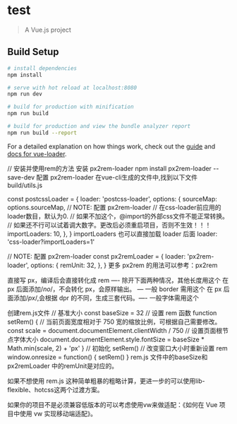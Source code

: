 # test

> A Vue.js project

## Build Setup

``` bash
# install dependencies
npm install

# serve with hot reload at localhost:8080
npm run dev

# build for production with minification
npm run build

# build for production and view the bundle analyzer report
npm run build --report
```

For a detailed explanation on how things work, check out the [guide](http://vuejs-templates.github.io/webpack/) and [docs for vue-loader](http://vuejs.github.io/vue-loader).

// 安装并使用rem的方法
安装 px2rem-loader
npm install px2rem-loader --save-dev
配置 px2rem-loader
在vue-cli生成的文件中,找到以下文件 build/utils.js

const postcssLoader = {
  loader: 'postcss-loader',
  options: {
    sourceMap: options.sourceMap,
    // NOTE: 配置 px2rem-loader
    // 在css-loader前应用的loader数目，默认为0.
    // 如果不加这个，@import的外部css文件不能正常转换。
    // 如果还不行可以试着调大数字。更改后必须重启项目，否则不生效！！！
    importLoaders: 10,
  },
}
importLoaders 也可以直接加载 loader 后面 loader: 'css-loader?importLoaders=1'

// NOTE: 配置 px2rem-loader
const px2remLoader = {
  loader: 'px2rem-loader',
  options: {
    remUnit: 32,
  },
}
更多 px2rem 的用法可以参考：px2rem

直接写 px，编译后会直接转化成 rem —- 除开下面两种情况，其他长度用这个
在 px 后面添加/*no*/，不会转化 px，会原样输出。 — 一般 border 需用这个
在 px 后面添加/*px*/,会根据 dpr 的不同，生成三套代码。—- 一般字体需用这个

创建rem.js文件
// 基准大小
const baseSize = 32
// 设置 rem 函数
function setRem() {
  // 当前页面宽度相对于 750 宽的缩放比例，可根据自己需要修改。
  const scale = document.documentElement.clientWidth / 750
  // 设置页面根节点字体大小
  document.documentElement.style.fontSize = baseSize * Math.min(scale, 2) + 'px'
}
// 初始化
setRem()
// 改变窗口大小时重新设置 rem
window.onresize = function() {
  setRem()
}
rem.js 文件中的baseSize和 px2remLoader 中的remUnit是对应的。

如果不想使用 rem.js 这种简单粗暴的粗略计算，更进一步的可以使用lib-flexible、hotcss这两个过渡方案。

如果你的项目不是必须兼容低版本的可以考虑使用vw来做适配：《如何在 Vue 项目中使用 vw 实现移动端适配》。
